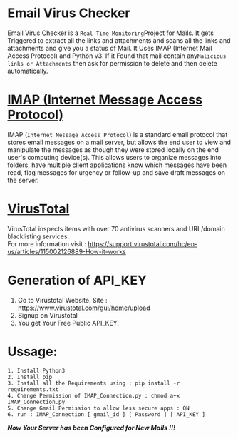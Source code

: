 # Email Virus Checker

Email Virus Checker is a `Real Time Monitoring`Project for Mails. It gets Triggered to extract all the links and attachments and scans all the links and attachments and give you a status of Mail. It Uses IMAP (Internet Mail Access Protocol) and Python v3. If it Found that mail contain any`Malicious links or Attachments` then ask for permission to delete and then delete automatically.

# [IMAP (Internet Message Access Protocol)](https://docs.python.org/3/library/imaplib.html)

IMAP (`Internet Message Access Protocol`) is a standard email protocol that stores email messages on a mail server, but allows the end user to view and manipulate the messages as though they were stored locally on the end user's computing device(s). This allows users to organize messages into folders, have multiple client applications know which messages have been read, flag messages for urgency or follow-up and save draft messages on the server.

# [VirusTotal](https://en.wikipedia.org/wiki/VirusTotal)

VirusTotal inspects items with over 70 antivirus scanners and URL/domain blacklisting services. <br>
For more information visit : https://support.virustotal.com/hc/en-us/articles/115002126889-How-it-works

# Generation of API_KEY


1. Go to Virustotal Website. Site : https://www.virustotal.com/gui/home/upload 
2. Signup on Virustotal
3. You get Your Free Public API_KEY.

# Ussage:

```
1. Install Python3 
2. Install pip 
3. Install all the Requirements using : pip install -r requirements.txt
4. Change Permission of IMAP_Connection.py : chmod a+x IMAP_Connection.py 
5. Change Gmail Permission to allow less secure apps : ON  
6. run : IMAP_Connection [ gmail_id ] [ Password ] [ API_KEY ] 
```
<i><b>Now Your Server has been Configured for New Mails !!!</b></i>
